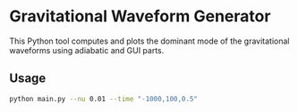 # Gravitational Waveform Generator

This Python tool computes and plots the dominant mode of the gravitational waveforms using adiabatic and GUI parts.

## Usage

```bash
python main.py --nu 0.01 --time "-1000,100,0.5"